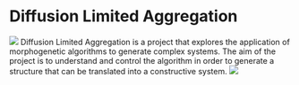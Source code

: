 # Diffusion Limited Aggregation
![](https://github.com/MRAC-IAAC/Diffusion-Limited-Aggregation/edit/master/doc/presentation/00)
Diffusion Limited Aggregation is a project that explores the application of morphogenetic algorithms to generate complex systems. The aim of the project is to understand and control the algorithm in order to generate a structure that can be translated into a constructive system.
![](https://github.com/MRAC-IAAC/Diffusion-Limited-Aggregation/edit/master/doc/presentation/01)
